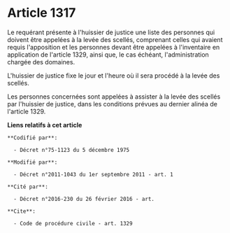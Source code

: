 # Article 1317

Le requérant présente à l'huissier de justice une liste des personnes qui doivent être appelées à la levée des scellés,
comprenant celles qui avaient requis l'apposition et les personnes devant être appelées à l'inventaire en application de
l'article 1329, ainsi que, le cas échéant, l'administration chargée des domaines. 

L'huissier de justice fixe le jour et l'heure où il sera procédé à la levée des scellés. 

Les personnes concernées sont appelées à assister à la levée des scellés par l'huissier de justice, dans les conditions
prévues au dernier alinéa de l'article 1329.

**Liens relatifs à cet article**

	**Codifié par**:

	  - Décret n°75-1123 du 5 décembre 1975

	**Modifié par**:

	  - Décret n°2011-1043 du 1er septembre 2011 - art. 1

	**Cité par**:

	  - Décret n°2016-230 du 26 février 2016 - art.

	**Cite**:

	  - Code de procédure civile - art. 1329
